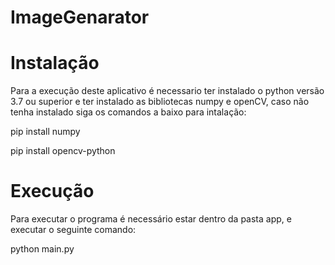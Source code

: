 # ImageGenarator

# Instalação
Para a execução deste aplicativo é necessario ter instalado o python versão 3.7 ou superior
e ter instalado as bibliotecas numpy e openCV, caso não tenha instalado siga os comandos a baixo 
para intalação:

pip install numpy

pip install opencv-python

# Execução
Para executar o programa é necessário estar dentro da pasta app, e executar o seguinte comando:

python main.py



